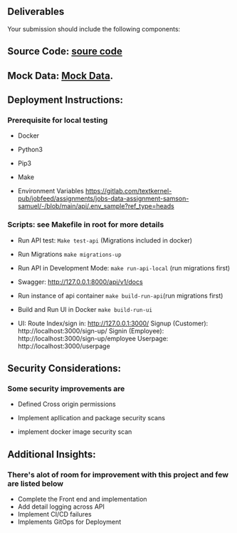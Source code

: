   

## Deliverables

  

Your submission should include the following components:

## Source Code: [soure code](https://gitlab.com/textkernel-pub/jobfeed/assignments/jobs-data-assignment-samson-samuel)

  

## Mock Data: [Mock Data](https://gitlab.com/textkernel-pub/jobfeed/assignments/jobs-data-assignment-samson-samuel/-/blob/main/api/src/database/seeds.py?ref_type=heads).

  

## Deployment Instructions:

### Prerequisite for local testing

- Docker

- Python3

- Pip3

- Make
- Environment Variables https://gitlab.com/textkernel-pub/jobfeed/assignments/jobs-data-assignment-samson-samuel/-/blob/main/api/.env_sample?ref_type=heads

  

### Scripts: see Makefile in root for more details

- Run API test: ```Make test-api``` (Migrations included in docker)

- Run Migrations ```make migrations-up```

- Run API in Development Mode: ```make run-api-local``` (run migrations first)

- Swagger: http://127.0.0.1:8000/api/v1/docs

- Run instance of api container ```make build-run-api```(run migrations first)

- Build and Run UI in Docker ```make build-run-ui```

- UI: Route
Index/sign in: http://127.0.0.1:3000/
Signup (Customer): http://localhost:3000/sign-up/
Signin (Employee): http://localhost:3000/sign-up/employee
Userpage: http://localhost:3000/userpage

## Security Considerations:
### Some security improvements are 

- Defined Cross origin permissions

- Implement apllication and package security scans

- implement docker image security scan

  

## Additional Insights:

### There's alot of room for improvement with this project and few are listed below

- Complete the Front end and implementation
- Add detail logging across API
- Implement CI/CD failures
- Implements GitOps for Deployment